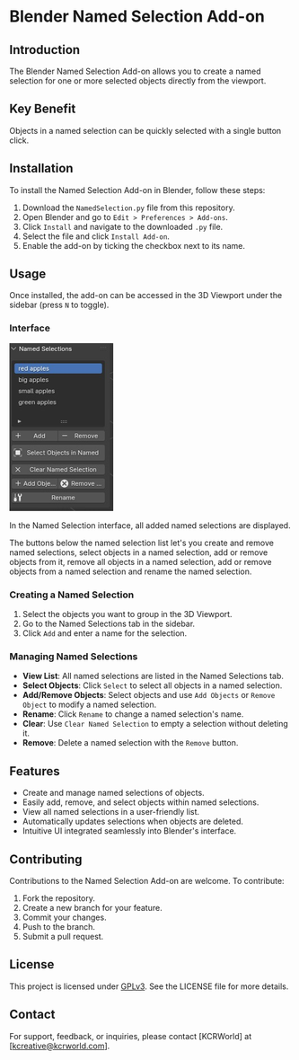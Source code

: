 # Blender Named Selection Add-on

## Introduction
The Blender Named Selection Add-on allows you to create a named selection for one or more selected objects directly from the viewport.  

## Key Benefit
Objects in a named selection can be quickly selected with a single button click.

## Installation
To install the Named Selection Add-on in Blender, follow these steps:
1. Download the `NamedSelection.py` file from this repository.
2. Open Blender and go to `Edit > Preferences > Add-ons`.
3. Click `Install` and navigate to the downloaded `.py` file.
4. Select the file and click `Install Add-on`.
5. Enable the add-on by ticking the checkbox next to its name.

## Usage
Once installed, the add-on can be accessed in the 3D Viewport under the sidebar (press `N` to toggle). 

### Interface
![User interface](docImages/userinterface.jpg "Addon user interface")

In the Named Selection interface, all added named selections are displayed.

The buttons below the named selection list let's you create and remove named selections, select objects in a named selection, add or remove objects from it, remove all objects in a named selection, add or remove objects from a named selection and rename the named selection.

### Creating a Named Selection
1. Select the objects you want to group in the 3D Viewport.
2. Go to the Named Selections tab in the sidebar.
3. Click `Add` and enter a name for the selection.

### Managing Named Selections
- **View List**: All named selections are listed in the Named Selections tab.
- **Select Objects**: Click `Select` to select all objects in a named selection.
- **Add/Remove Objects**: Select objects and use `Add Objects` or `Remove Object` to modify a named selection.
- **Rename**: Click `Rename` to change a named selection's name.
- **Clear**: Use `Clear Named Selection` to empty a selection without deleting it.
- **Remove**: Delete a named selection with the `Remove` button.

## Features
- Create and manage named selections of objects.
- Easily add, remove, and select objects within named selections.
- View all named selections in a user-friendly list.
- Automatically updates selections when objects are deleted.
- Intuitive UI integrated seamlessly into Blender's interface.

## Contributing
Contributions to the Named Selection Add-on are welcome. To contribute:
1. Fork the repository.
2. Create a new branch for your feature.
3. Commit your changes.
4. Push to the branch.
5. Submit a pull request.

## License
This project is licensed under [GPLv3](LICENSE). See the LICENSE file for more details.

## Contact
For support, feedback, or inquiries, please contact [KCRWorld] at [kcreative@kcrworld.com].
